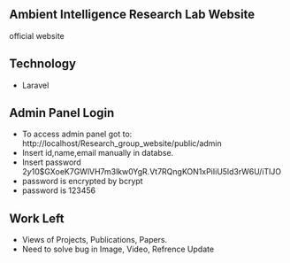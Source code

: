## Ambient Intelligence Research Lab Website
official website

## Technology
- Laravel

## Admin Panel Login
- To access admin panel got to: http://localhost/Research_group_website/public/admin
- Insert id,name,email manually in databse.
- Insert password  $2y$10$GXoeK7GWlVH7m3lkw0YgR.Vt7RQngKON1xPiIiU5ld3rW6U/iTlJO
- password is encrypted by bcrypt
- password is 123456

## Work Left
- Views of Projects, Publications, Papers.
- Need to solve bug in Image, Video, Refrence Update
